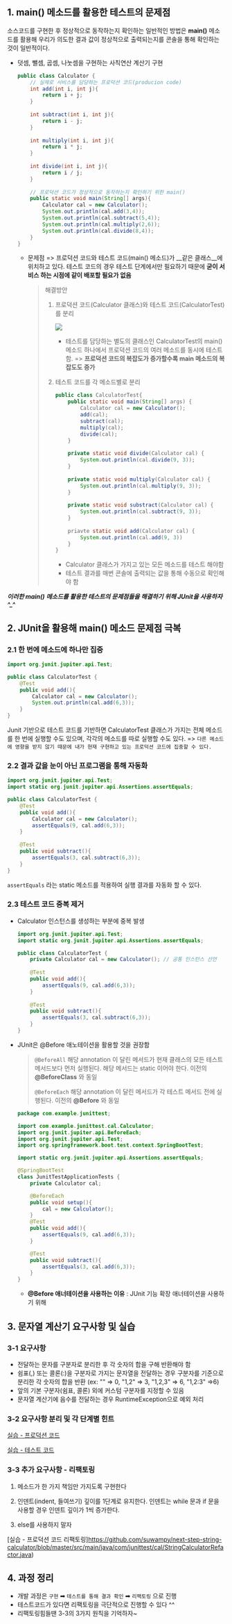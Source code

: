 ## 1. main() 메소드를 활용한 테스트의 문제점

소스코드를 구현한 후 정상적으로 동작하는지 확인하는 일반적인 방법은 __main()__ 메소드를 활용해 우리가 의도한 결과 값이 정상적으로 출력되는지를 콘솔을 통해 확인하는 것이 일반적이다.

* 덧셈, 뺄셈, 곱셈, 나눗셈을 구현하는 사칙연산 계산기 구현

  ```java
  public class Calculator {
      // 실제로 서비스를 담당하는 프로덕션 코드(producion code)
      int add(int i, int j){
          return i + j;
      }
      
      int subtract(int i, int j){
          return i - j;
      }
      
      int multiply(int i, int j){
          return i * j;
      }
      
      int divide(int i, int j){
          return i / j;
      }
      
      // 프로덕션 코드가 정상적으로 동작하는지 확인하기 위한 main()
      public static void main(String[] args){
          Calculator cal = new Calculator();
          System.out.println(cal.add(3,4));
          System.out.println(cal.subtract(5,4));
          System.out.println(cal.multiply(2,6));
          System.out.println(cal.divide(8,4));
      }
  }
  ```

  - 문제점 => 프로덕션 코드와 테스트 코드(main() 메소드)가 __같은 클래스__에 위치하고 있다.  테스트 코드의 경우 테스트 단계에서만 필요하기 때문에 __굳이 서비스 하는 시점에 같이 배포할 필요가 없음__

    > 해결방안 
    >
    > 1. 프로덕션 코드(Calculator 클래스)와 테스트 코드(CalculatorTest)를 분리
    >
    >    ![](https://img1.daumcdn.net/thumb/R1280x0/?scode=mtistory2&fname=https%3A%2F%2Fblog.kakaocdn.net%2Fdn%2FbokJ0v%2Fbtq530mToLF%2FKfFtW5AkPv1nkkHklk8Fyk%2Fimg.png)
    >
    >    - 테스트를 담당하는 별도의 클래스인 CalculatorTest의 main() 메소드 하나에서 프로덕션 코드의 여러 메소드를 동시에 테스트 함. => __프로덕션 코드의 복잡도가 증가할수록 main 메소드의 복잡도도 증가__
    >
    > 2. 테스트 코드를 각 메소드별로 분리
    >
    >    ```java
    >    public class CalculatorTest{
    >        public static void main(String[] args) {
    >            Calculator cal = new Calculator();
    >            add(cal);
    >            subtract(cal);
    >            multiply(cal);
    >            divide(cal);
    >        }
    >        
    >        private static void divide(Calculator cal) {
    >            System.out.println(cal.divide(9, 3));
    >        }
    >        
    >        private static void multiply(Calculator cal) {
    >            System.out.println(cal.multiply(9, 3));
    >        }
    >        
    >        private static void substract(Calculator cal) {
    >            System.out.println(cal.subtract(9, 3));
    >        }
    >        
    >        priavte static void add(Calculator cal) {
    >            System.out.println(cal.add(9, 3))
    >        }
    >    }
    >    ```
    >
    >    - Calculator 클래스가 가지고 있는 모든 메소드를 테스트 해야함
    >    - 테스트 결과를 매번 콘솔에 출력되는 값을 통해 수동으로 확인해야 함

***이러한 main() 메소드를 활용한 테스트의 문제점들을 해결하기 위해 JUnit을 사용하자^_^***



## 2. JUnit을 활용해 main() 메소드 문제점 극복

### 2.1 한 번에 메소드에 하나만 집중

```java
import org.junit.jupiter.api.Test;

public class CalculatorTest {
    @Test
    public void add(){
        Calculator cal = new Calculator();
        System.out.println(cal.add(6,3));
    }
}
```

Junit 기반으로 테스트 코드를 기반하면 CalculatorTest 클래스가 가지는 전체 메소드를 한 번에 실행할 수도 있으며, 각각의 메소드를 따로 실행할 수도 있다. => `다른 메소드에 영향을 받지 않기 때문에 내가 현재 구현하고 있는 프로덕션 코드에 집중할 수 있다.`

### 2.2 결과 값을 눈이 아닌 프로그램을 통해 자동화

```java
import org.junit.jupiter.api.Test;
import static org.junit.jupiter.api.Assertions.assertEquals;

public class CalculatorTest {
    @Test
    public void add(){
        Calculator cal = new Calculator();
        assertEquals(9, cal.add(6,3));
    }
    
    @Test
    public void subtract(){
        assertEquals(3, cal.subtract(6,3));
    }
}
```

`assertEquals` 라는 static 메소드를 적용하여 실행 결과를 자동화 할 수 있다.

### 2.3 테스트 코드 중복 제거

- Calculator 인스턴스를 생성하는 부분에 중복 발생

  ```java
  import org.junit.jupiter.api.Test;
  import static org.junit.jupiter.api.Assertions.assertEquals;
  
  public class CalculatorTest {
      private Calculator cal = new Calculator(); // 공통 인스턴스 선언
      
      @Test
      public void add(){
          assertEquals(9, cal.add(6,3));
      }
      
      @Test
      public void subtract(){
          assertEquals(3, cal.subtract(6,3));
      }
  }
  ```

- JUnit은 @Before 애노테이션을 활용할 것을 권장함

  > `@BeforeAll`
  > 해당 annotation 이 달린 메서드가 현재 클래스의 모든 테스트 메서드보다 먼저 실행된다.
  > 해당 메서드는 static 이어야 한다.
  > 이전의 __@BeforeClass__ 와 동일
  >
  > `@BeforeEach`
  > 해당 annotation 이 달린 메서드가 각 테스트 메서드 전에 실행된다.
  > 이전의 __@Before__ 와 동일

  ```java
  package com.example.junittest;
  
  import com.example.junittest.cal.Calculator;
  import org.junit.jupiter.api.BeforeEach;
  import org.junit.jupiter.api.Test;
  import org.springframework.boot.test.context.SpringBootTest;
  
  import static org.junit.jupiter.api.Assertions.assertEquals;
  
  @SpringBootTest
  class JunitTestApplicationTests {
      private Calculator cal;
  
      @BeforeEach
      public void setup(){
          cal = new Calculator();
      }
      @Test
      public void add(){
          assertEquals(9, cal.add(6,3));
      }
  
      @Test
      public void subtract(){
          assertEquals(3, cal.add(6,3));
      }
  }
  
  ```

  - **@Before 애너테이션을 사용하는 이유** : JUnit 기능 확장 애너테이션을 사용하기 위해



## 3. 문자열 계산기 요구사항 및 실습

### 3-1 요구사항

- 전달하는 문자를 구분자로 분리한 후 각 숫자의 합을 구해 반환해야 함
- 쉼표(,) 또는 콜론(:)을 구분자로 가지는 문자열을 전달하는 경우 구분자를 기준으로 분리한 각 숫자의 합을 반환 (ex: "" => 0, "1,2" => 3, "1,2,3" => 6, "1,2:3" =>6)
- 앞의 기본 구분자(쉼표, 콜론) 외에 커스텀 구분자를 지정할 수 있음
- 문자열 계산기에 음수를 전달하는 경우 RuntimeException으로 예외 처리

### 3-2 요구사항 분리 및 각 단계별 힌트

[실습 - 프로덕션 코드](https://github.com/suwampy/next-step-string-calculator/blob/master/src/main/java/com/junittest/cal/StringCalculator.java)

[실습 - 테스트 코드](https://github.com/suwampy/next-step-string-calculator/blob/master/src/test/java/com/junittest/cal/StringCalculatorTest.java)


### 3-3 추가 요구사항 - 리팩토링

1. 메소드가 한 가지 책임만 가지도록 구현한다

2. 인덴트(indent, 들여쓰기) 깊이를 1단계로 유지한다. 인덴트는 while 문과 if 문을 사용할 경우 인덴트 깊이가 1씩 증가한다.

3. else를 사용하지 말자

[실습 - 프로덕션 코드 리팩토링]https://github.com/suwampy/next-step-string-calculator/blob/master/src/main/java/com/junittest/cal/StringCalculatorRefactor.java)



## 4. 과정 정리

- 개발 과정은 `구현` ➡ `테스트를 통해 결과 확인`  ➡  `리팩토링` 으로 진행
- 테스트코드가 있다면 리팩토링을 극단적으로 진행할 수 있다 ^^
- 리팩토링힘들땐 3-3의 3가지 원칙을 기억하자~
